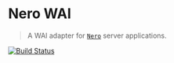 # Nero WAI

> A WAI adapter for [`Nero`][nero] server applications.

[![Build Status](https://img.shields.io/travis/plutonbrb/nero-wai.svg)](https://travis-ci.org/plutonbrb/nero-wai)

[nero]: https://github.com/plutonbrb/nero
